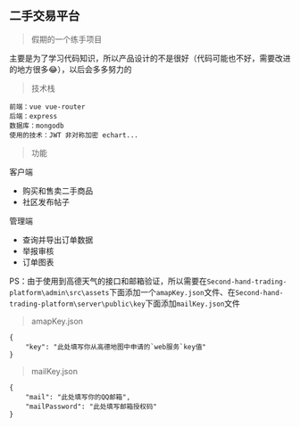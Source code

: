 ## 二手交易平台

>假期的一个练手项目

主要是为了学习代码知识，所以产品设计的不是很好（代码可能也不好，需要改进的地方很多😂），以后会多多努力的

>技术栈

```
前端：vue vue-router 
后端：express 
数据库：mongodb 
使用的技术：JWT 非对称加密 echart...
```

>功能

客户端

- 购买和售卖二手商品
- 社区发布帖子

管理端

- 查询并导出订单数据
- 举报审核
- 订单图表 


PS：由于使用到高德天气的接口和邮箱验证，所以需要在`Second-hand-trading-platform\admin\src\assets`下面添加一个`amapKey.json`文件、在`Second-hand-trading-platform\server\public\key`下面添加`mailKey.json`文件

>amapKey.json
```
{
    "key": "此处填写你从高德地图中申请的`web服务`key值"
}
```

>mailKey.json
```
{
    "mail": "此处填写你的QQ邮箱",
    "mailPassword": "此处填写邮箱授权码"
}
```

